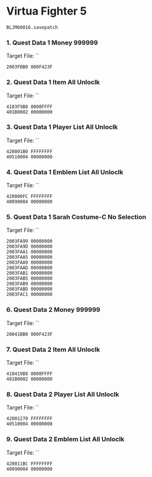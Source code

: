 #  Virtua Fighter 5 

`BLJM60016.savepatch`

### 1. Quest Data 1 Money 999999

Target File: ``

```
2003FBB0 000F423F
```

### 2. Quest Data 1 Item All Unloclk

Target File: ``

```
4103F9B8 0000FFFF
401B0002 00000000
```

### 3. Quest Data 1 Player List All Unloclk

Target File: ``

```
420001B0 FFFFFFFF
40510004 00000000
```

### 4. Quest Data 1 Emblem List All Unloclk

Target File: ``

```
420000FC FFFFFFFF
40090004 00000000
```

### 5. Quest Data 1 Sarah Costume-C No Selection

Target File: ``

```
2003FA99 00000000
2003FA9D 00000000
2003FAA1 00000000
2003FAA5 00000000
2003FAA9 00000000
2003FAAD 00000000
2003FAB1 00000000
2003FAB5 00000000
2003FAB9 00000000
2003FABD 00000000
2003FAC1 00000000
```

### 6. Quest Data 2 Money 999999

Target File: ``

```
20041BB0 000F423F
```

### 7. Quest Data 2 Item All Unloclk

Target File: ``

```
410419B8 0000FFFF
401B0002 00000000
```

### 8. Quest Data 2 Player List All Unloclk

Target File: ``

```
42001270 FFFFFFFF
40510004 00000000
```

### 9. Quest Data 2 Emblem List All Unloclk

Target File: ``

```
420011BC FFFFFFFF
40090004 00000000
```

